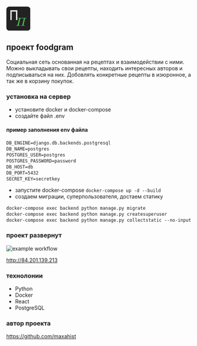 ![](frontend/public/favicon.png)

## проект foodgram
Социальная сеть основанная на рецептах и взаимодействии с ними.
Можно выкладывать свои рецепты, находить интересных авторов и подписываться на них.
Добовлять конкретные рецепты в изюронное, а так же в корзину покупок.

### установка на сервер 
* установите docker и docker-compose
* создайте файл .env 
#### пример заполнения env файла
```commandline
DB_ENGINE=django.db.backends.postgresql 
DB_NAME=postgres 
POSTGRES_USER=postgres 
POSTGRES_PASSWORD=password 
DB_HOST=db 
DB_PORT=5432 
SECRET_KEY=secretkey 
```
* запустите docker-compose ```docker-compose up -d --build```
* создаем миграции, суперпользователя, достаем статику
```commandline
docker-compose exec backend python manage.py migrate
docker-compose exec backend python manage.py createsuperuser
docker-compose exec backend python manage.py collectstatic --no-input
```

### проект развернут
![example workflow](https://github.com/maxahist/foodgram-project-react/actions/workflows/yamdb_workflow.yml/badge.svg)

http://84.201.139.213

### технолонии
* Python
* Docker
* React
* PostgreSQL

### автор проекта
https://github.com/maxahist